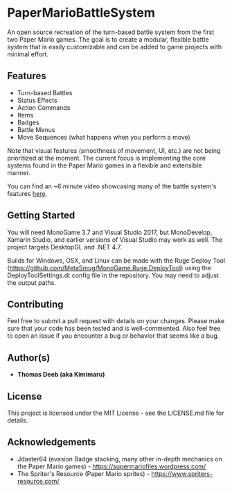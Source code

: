 # PaperMarioBattleSystem
An open source recreation of the turn-based battle system from the first two Paper Mario games. The goal is to create a modular, flexible battle system that is easily customizable and can be added to game projects with minimal effort.

## Features
* Turn-based Battles
* Status Effects
* Action Commands
* Items
* Badges
* Battle Menus
* Move Sequences (what happens when you perform a move)

Note that visual features (smoothness of movement, UI, etc.) are not being prioritized at the moment. The current focus is implementing the core systems found in the Paper Mario games in a flexible and extensible manner.

You can find an ~6 minute video showcasing many of the battle system's features [here](https://1drv.ms/v/s!AoVfzuXWGWSwi6FUJxn_8mUD5d3QSw). 

## Getting Started
You will need MonoGame 3.7 and Visual Studio 2017, but MonoDevelop, Xamarin Studio, and earlier versions of Visual Studio may work as well. The project targets DesktopGL and .NET 4.7.

Builds for Windows, OSX, and Linux can be made with the Ruge Deploy Tool (https://github.com/MetaSmug/MonoGame.Ruge.DeployTool) using the DeployToolSettings.dt config file in the repository. You may need to adjust the output paths.

## Contributing
Feel free to submit a pull request with details on your changes. Please make sure that your code has been tested and is well-commented. Also feel free to open an issue if you encounter a bug or behavior that seems like a bug.

## Author(s)
* **Thomas Deeb (aka Kimimaru)**

## License
This project is licensed under the MIT License - see the LICENSE.md file for details.

## Acknowledgements
* Jdaster64 (evasion Badge stacking, many other in-depth mechanics on the Paper Mario games) - https://supermariofiles.wordpress.com/
* The Spriter's Resource (Paper Mario sprites) - https://www.spriters-resource.com/